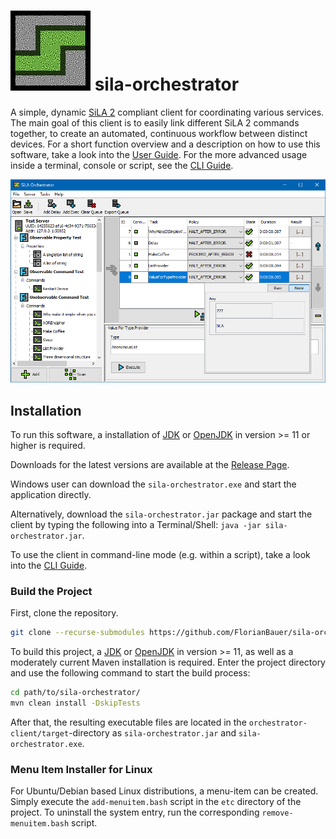 # ![sila-orchestrator logo](doc/pictures/sila-orchestrator-logo-128px.png) sila-orchestrator


A simple, dynamic [SiLA 2](https://sila-standard.com/) compliant client for coordinating various 
services. The main goal of this client is to easily link different SiLA 2 commands together, to 
create an automated, continuous workflow between distinct devices. For a short function overview and 
a description on how to use this software, take a look into the [User Guide](doc/UserGuide.md). For 
the more advanced usage inside a terminal, console or script, see the [CLI Guide](doc/CliGuide.md).

![The sila-orchestrator client](doc/pictures/sila-orchestrator-gui.png)


## Installation

To run this software, a installation of [JDK](https://jdk.java.net/) or [OpenJDK](https://adoptopenjdk.net/) in version >= 11 or higher is required.

Downloads for the latest versions are available at the [Release Page](https://github.com/FlorianBauer/sila-orchestrator/releases).

Windows user can download the `sila-orchestrator.exe` and start the application directly.

Alternatively, download the `sila-orchestrator.jar` package and start the client by typing the following into a Terminal/Shell: `java -jar sila-orchestrator.jar`.

To use the client in command-line mode (e.g. within a script), take a look into the [CLI Guide](doc/CliGuide.md).


### Build the Project

First, clone the repository.
```bash
git clone --recurse-submodules https://github.com/FlorianBauer/sila-orchestrator.git
```

To build this project, a [JDK](https://jdk.java.net/) or [OpenJDK](https://adoptopenjdk.net/) in version >= 11, as well as a moderately current Maven installation is required. Enter the project directory and use the following command to start the build process:

```bash
cd path/to/sila-orchestrator/
mvn clean install -DskipTests
```

After that, the resulting executable files are located in the `orchestrator-client/target`-directory as 
`sila-orchestrator.jar` and `sila-orchestrator.exe`.


### Menu Item Installer for Linux

For Ubuntu/Debian based Linux distributions, a menu-item can be created. Simply execute the 
`add-menuitem.bash` script in the `etc` directory of the project. To uninstall the system entry, run
the corresponding `remove-menuitem.bash` script.
